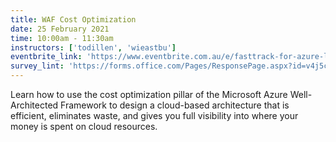 ```yaml
---
title: WAF Cost Optimization
date: 25 February 2021
time: 10:00am - 11:30am
instructors: ['todillen', 'wieastbu']
eventbrite_link: 'https://www.eventbrite.com.au/e/fasttrack-for-azure-live-emea-cost-opitimisation-registration-139614652183'
survey_lint: 'https://forms.office.com/Pages/ResponsePage.aspx?id=v4j5cvGGr0GRqy180BHbR_C0zg4SzxBFjfp89EAbLHtUREU3TjdYU1oyQlQ2MFlYSDJKMkhZMzRPOS4u'
---
```


Learn how to use the cost optimization pillar of the Microsoft Azure Well-Architected Framework to design a cloud-based architecture that is efficient, eliminates waste, and gives you full visibility into where your money is spent on cloud resources.